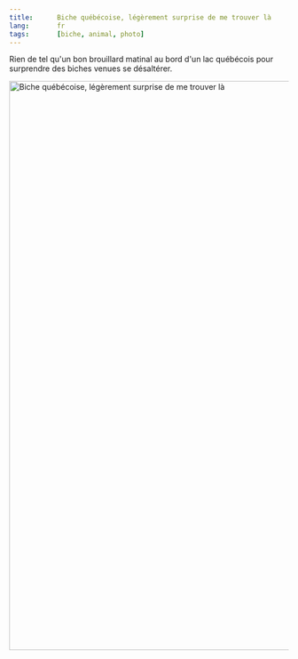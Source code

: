 ```yaml
--- 
title:      Biche québécoise, légèrement surprise de me trouver là 
lang:       fr 
tags:       [biche, animal, photo]
---
```


Rien de tel qu'un bon brouillard matinal au bord d'un lac québécois pour surprendre des biches venues se désaltérer.

<a data-flickr-embed="true" href="https://www.flickr.com/photos/nicolas-hoizey/2887871183/in/album-72157594230229150/" title="Biche québécoise, légèrement surprise de me trouver là"><img src="https://farm4.staticflickr.com/3118/2887871183_be35378018_b.jpg" width="1024" height="1024" alt="Biche québécoise, légèrement surprise de me trouver là"></a><script async src="//embedr.flickr.com/assets/client-code.js" charset="utf-8"></script>
